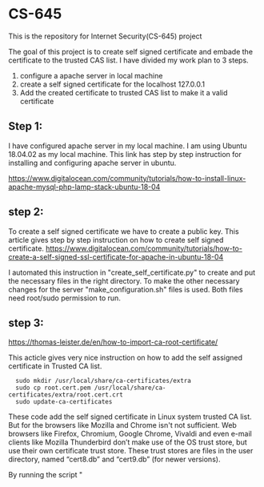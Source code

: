 # CS-645
This is the repository for Internet Security(CS-645) project

The goal of this project is to create self signed certificate and embade the certificate to the trusted CAS list. I have divided my work plan to 3 steps.
  1. configure a apache server in local machine
  2. create a self signed certificate for the localhost 127.0.0.1
  3. Add the created certificate to trusted CAS list to make it a valid certificate 
  
## Step 1: 
  I have configured apache server in my local machine. I am using Ubuntu 18.04.02 as my local machine. This link has step by step instruction for installing and configuring apache server in ubuntu.

https://www.digitalocean.com/community/tutorials/how-to-install-linux-apache-mysql-php-lamp-stack-ubuntu-18-04

## step 2:
  To create a self signed certificate we have to create a public key. This article gives step by step instruction on how to create self signed certificate.
  https://www.digitalocean.com/community/tutorials/how-to-create-a-self-signed-ssl-certificate-for-apache-in-ubuntu-18-04
  
I automated this instruction in "create_self_certificate.py" to create and put the necessary files in the right directory. To make the other necessary changes for the server "make_configuration.sh" files is used. Both files need root/sudo permission to run.

## step 3:
https://thomas-leister.de/en/how-to-import-ca-root-certificate/

This acticle gives very nice instruction on how to add the self assigned certificate in Trusted CA list. 


 
      sudo mkdir /usr/local/share/ca-certificates/extra
      sudo cp root.cert.pem /usr/local/share/ca-certificates/extra/root.cert.crt
      sudo update-ca-certificates

These code add the self signed certificate in Linux system trusted CA list. But for the browsers like Mozilla and Chrome isn't not sufficient. Web browsers like Firefox, Chromium, Google Chrome, Vivaldi and even e-mail clients like Mozilla Thunderbird don’t make use of the OS trust store, but use their own certificate trust store. These trust stores are files in the user directory, named “cert8.db” and “cert9.db” (for newer versions). 

By running the script "

